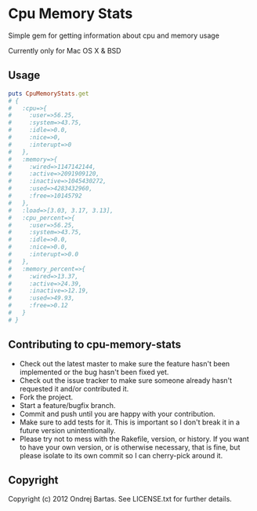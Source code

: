 # Cpu Memory Stats

Simple gem for getting information about cpu and memory usage

Currently only for Mac OS X & BSD

## Usage

``` ruby
puts CpuMemoryStats.get
# {
#   :cpu=>{
#     :user=>56.25, 
#     :system=>43.75, 
#     :idle=>0.0, 
#     :nice=>0, 
#     :interupt=>0
#   },
#   :memory=>{
#     :wired=>1147142144,
#     :active=>2091909120,
#     :inactive=>1045430272,
#     :used=>4283432960,
#     :free=>10145792
#   },
#   :load=>[3.03, 3.17, 3.13],
#   :cpu_percent=>{
#     :user=>56.25, 
#     :system=>43.75, 
#     :idle=>0.0, 
#     :nice=>0.0, 
#     :interupt=>0.0
#   },
#   :memory_percent=>{
#     :wired=>13.37, 
#     :active=>24.39, 
#     :inactive=>12.19, 
#     :used=>49.93, 
#     :free=>0.12
#   }
# }
```


## Contributing to cpu-memory-stats
 
* Check out the latest master to make sure the feature hasn't been implemented or the bug hasn't been fixed yet.
* Check out the issue tracker to make sure someone already hasn't requested it and/or contributed it.
* Fork the project.
* Start a feature/bugfix branch.
* Commit and push until you are happy with your contribution.
* Make sure to add tests for it. This is important so I don't break it in a future version unintentionally.
* Please try not to mess with the Rakefile, version, or history. If you want to have your own version, or is otherwise necessary, that is fine, but please isolate to its own commit so I can cherry-pick around it.

## Copyright

Copyright (c) 2012 Ondrej Bartas. See LICENSE.txt for
further details.

